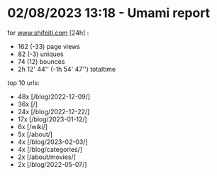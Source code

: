 # 02/08/2023 13:18 - Umami report
for www.shifeiti.com [24h] :

 - 162 (-33) page views
 - 82 (-3) uniques
 - 74 (12) bounces
 - 2h 12' 44'' (-1h 54' 47'') totaltime


top 10 urls:
 - 48x [/blog/2022-12-09/]
 - 36x [/]
 - 24x [/blog/2022-12-22/]
 - 17x [/blog/2023-01-12/]
 - 6x [/wiki/]
 - 5x [/about/]
 - 4x [/blog/2023-02-03/]
 - 4x [/blog/categories/]
 - 2x [/about/movies/]
 - 2x [/blog/2022-05-07/]


